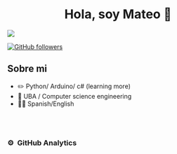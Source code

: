 
<div align="center">
<h1 align="center">Hola, soy <a>Mateo</a> 👋</h1>
</div>
<img src="(https://www.google.com/imgresq=software%20developer&imgurl=https%3A%2F%2Fd3kqdc25i4tl0t.cloudfront.net%2Farticles%2Fcontent%2F543_378726_tech.hero.jpg&imgrefurl=https%3A%2F%2Ftopresume.com%2Fcareer-advice%2Fsoftware-developer-job-description&docid=dith2Nlw22oU6M&tbnid=JE-nVCAxEsyw5M&vet=12ahUKEwi8_IDsht-HAxU9rJUCHa0OGJUQM3oECGIQAA..i&w=1600&h=900&hcb=2&ved=2ahUKEwi8_IDsht-HAxU9rJUCHa0OGJUQM3oECGIQAA))
">


[![GitHub followers](https://img.shields.io/github/followers/santagadamateo?style=social)](https://github.com/santagadamateo)

## Sobre mi
- ✏️ Python/ Arduino/ c# (learning more)
- 📗 UBA / Computer science engineering
- 🧑‍🏫 Spanish/English
<br>                                                                                      
                                                                                    
</td>  
</table>                                                                                 
</div>
<br>

### ⚙️ &nbsp;GitHub Analytics
